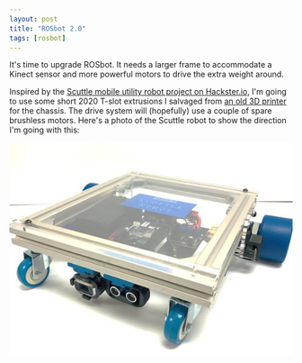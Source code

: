 ```yaml
---
layout: post
title: "ROSbot 2.0"
tags: [rosbot]
---
```


It's time to upgrade ROSbot.  It needs a larger frame to accommodate a Kinect sensor and more powerful motors to drive the extra weight around.

Inspired by the [Scuttle mobile utility robot project on Hackster.io](https://www.hackster.io/112547/scuttle-mobile-utility-robot-from-texas-a-m-d6c2b7), I'm going to use some short 2020 T-slot extrusions I salvaged from [an old 3D printer](/projects/kossel-mini.html) for the chassis.  The drive system will (hopefully) use a couple of spare brushless motors.  Here's a photo of the Scuttle robot to show the direction I'm going with this:

![](/images/rosbot/scuttle.tn.jpg)
